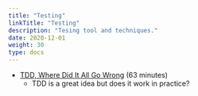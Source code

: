 ```yaml
---
title: "Testing"
linkTitle: "Testing"
description: "Tesing tool and techniques."
date: 2020-12-01
weight: 30
type: docs
---
```



* [TDD, Where Did It All Go Wrong](https://youtu.be/EZ05e7EMOLM) (63 minutes)
    * TDD is a great idea but does it work in practice?
